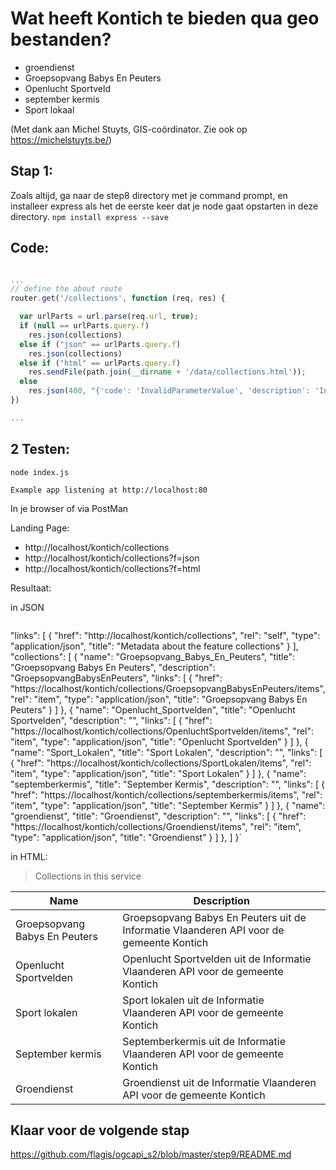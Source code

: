 # Wat heeft Kontich te bieden qua geo bestanden?

- groendienst
- Groepsopvang Babys En Peuters 
- Openlucht Sportveld 
- september kermis
- Sport lokaal 

(Met dank aan Michel Stuyts, GIS-coördinator. Zie ook op https://michelstuyts.be/)

## Stap 1:
Zoals altijd, ga naar de step8 directory met je command prompt, en installeer express als het de eerste keer dat je node gaat opstarten in deze directory. `npm install express --save`

## Code:

```javascript

...
// define the about route
router.get('/collections', function (req, res) {

  var urlParts = url.parse(req.url, true);
  if (null == urlParts.query.f)
    res.json(collections)
  else if ("json" == urlParts.query.f)
    res.json(collections)
  else if ("html" == urlParts.query.f)
    res.sendFile(path.join(__dirname + '/data/collections.html'));
  else
    res.json(400, "{'code': 'InvalidParameterValue', 'description': 'Invalid format'}")
})

...

```

## 2 Testen:
```
node index.js
```

`Example app listening at http://localhost:80`

In je browser of via PostMan

Landing Page:
- http://localhost/kontich/collections
- http://localhost/kontich/collections?f=json
- http://localhost/kontich/collections?f=html

Resultaat:

in JSON
> ```json  {
  "links": [
    {
      "href": "http://localhost/kontich/collections",
      "rel": "self",
      "type": "application/json",
      "title": "Metadata about the feature collections"
    }
  ],
  "collections": [
    {
      "name": "Groepsopvang_Babys_En_Peuters",
      "title": "Groepsopvang Babys En Peuters",
      "description": "GroepsopvangBabysEnPeuters",
      "links": [
        {
          "href": "https://localhost/kontich/collections/GroepsopvangBabysEnPeuters/items",
          "rel": "item",
          "type": "application/json",
          "title": "Groepsopvang Babys En Peuters"
        }
      ]
    },
    {
      "name": "Openlucht_Sportvelden",
      "title": "Openlucht Sportvelden",
      "description": "",
      "links": [
        {
          "href": "https://localhost/kontich/collections/OpenluchtSportvelden/items",
          "rel": "item",
          "type": "application/json",
          "title": "Openlucht Sportvelden"
        }
      ]
    },
    {
      "name": "Sport_Lokalen",
      "title": "Sport Lokalen",
      "description": "",
      "links": [
        {
          "href": "https://localhost/kontich/collections/SportLokalen/items",
          "rel": "item",
          "type": "application/json",
          "title": "Sport Lokalen"
        }
      ]
    },
    {
      "name": "septemberkermis",
      "title": "September Kermis",
      "description": "",
      "links": [
        {
          "href": "https://localhost/kontich/collections/septemberkermis/items",
          "rel": "item",
          "type": "application/json",
          "title": "September Kermis"
        }
      ]
    },
    {
      "name": "groendienst",
      "title": "Groendienst",
      "description": "",
      "links": [
        {
          "href": "https://localhost/kontich/collections/Groendienst/items",
          "rel": "item",
          "type": "application/json",
          "title": "Groendienst"
        }
      ]
    },
  ]
}`

in HTML:

> Collections in this service

Name | Description
------ | -------------
Groepsopvang Babys En Peuters|Groepsopvang Babys En Peuters uit de Informatie Vlaanderen API voor de gemeente Kontich
Openlucht Sportvelden|Openlucht Sportvelden uit de Informatie Vlaanderen API voor de gemeente Kontich
Sport lokalen|Sport lokalen uit de Informatie Vlaanderen API voor de gemeente Kontich
September kermis|Septemberkermis uit de Informatie Vlaanderen API voor de gemeente Kontich
Groendienst|Groendienst uit de Informatie Vlaanderen API voor de gemeente Kontich

## Klaar voor de volgende stap
https://github.com/flagis/ogcapi_s2/blob/master/step9/README.md

